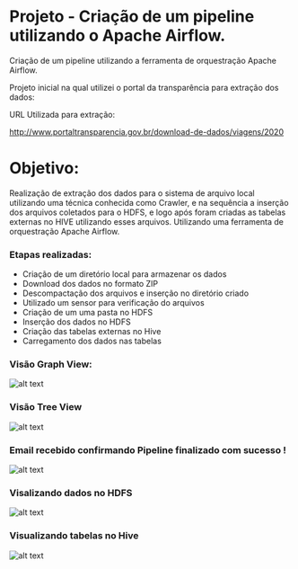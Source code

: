 # Projeto - Criação de um pipeline utilizando o Apache Airflow.
Criação de um pipeline utilizando a ferramenta de orquestração Apache Airflow.

Projeto inicial na qual utilizei o portal da transparência para extração dos dados:

URL Utilizada para extração:

http://www.portaltransparencia.gov.br/download-de-dados/viagens/2020

# Objetivo:

Realização de extração dos dados para o sistema de arquivo local utilizando uma técnica conhecida como Crawler,
e na sequência a inserção dos arquivos coletados para o HDFS, e logo após foram criadas as
tabelas externas no HIVE utilizando esses arquivos. Utilizando uma ferramenta de
orquestração Apache Airflow.

### Etapas realizadas:
- Criação de um diretório local para armazenar os dados
- Download dos dados no formato  ZIP
- Descompactação dos arquivos e inserção no diretório criado
- Utilizado um sensor para verificação do arquivos
- Criação de um uma pasta no HDFS
- Inserção dos dados no HDFS
- Criação das tabelas externas no Hive
- Carregamento dos dados nas tabelas

### Visão  Graph View:

![alt text](https://github.com/GumaFernando/Projeto_Airflow/blob/main/projeto_airflow1.PNG)

### Visão Tree View
![alt text](https://github.com/GumaFernando/Projeto_Airflow/blob/main/airflow_tree_view.PNG)

### Email recebido confirmando Pipeline finalizado com sucesso !

![alt text](https://github.com/GumaFernando/Projeto_Airflow/blob/main/projeto_airflow2.PNG)

### Visalizando dados no HDFS

![alt text](https://github.com/GumaFernando/Projeto_Airflow/blob/main/airflow_hdfs.PNG)

### Visualizando tabelas no Hive

![alt text](https://github.com/GumaFernando/Projeto_Airflow/blob/main/airflow_hive.PNG)

